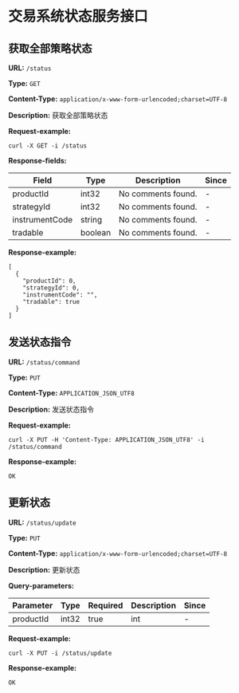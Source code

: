 
# 交易系统状态服务接口
## 获取全部策略状态

**URL:** `/status`

**Type:** `GET`


**Content-Type:** `application/x-www-form-urlencoded;charset=UTF-8`

**Description:** 获取全部策略状态





**Request-example:**
```
curl -X GET -i /status
```

**Response-fields:**

| Field | Type | Description | Since |
|-------|------|-------------|-------|
|productId|int32|No comments found.|-|
|strategyId|int32|No comments found.|-|
|instrumentCode|string|No comments found.|-|
|tradable|boolean|No comments found.|-|

**Response-example:**
```
[
  {
    "productId": 0,
    "strategyId": 0,
    "instrumentCode": "",
    "tradable": true
  }
]
```

## 发送状态指令

**URL:** `/status/command`

**Type:** `PUT`


**Content-Type:** `APPLICATION_JSON_UTF8`

**Description:** 发送状态指令





**Request-example:**
```
curl -X PUT -H 'Content-Type: APPLICATION_JSON_UTF8' -i /status/command
```

**Response-example:**
```
OK
```

## 更新状态

**URL:** `/status/update`

**Type:** `PUT`


**Content-Type:** `application/x-www-form-urlencoded;charset=UTF-8`

**Description:** 更新状态



**Query-parameters:**

| Parameter | Type | Required | Description | Since |
|-----------|------|----------|-------------|-------|
|productId|int32|true|int|-|


**Request-example:**
```
curl -X PUT -i /status/update
```

**Response-example:**
```
OK
```

